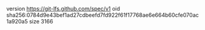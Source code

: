 version https://git-lfs.github.com/spec/v1
oid sha256:0784d9e43bef1ad27cdbeefd7fd922f61f17768ae6e664b60cfe070ac1a920a5
size 3166
